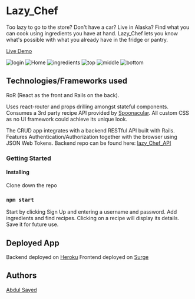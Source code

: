 # Lazy_Chef

Too lazy to go to the store? Don't have a car? Live in Alaska? Find what you can cook using ingredients you have at hand. Lazy_Chef lets you know what's possible with what you already have in the fridge or pantry.

[Live Demo](http://lazy-chef.surge.sh/)

<img src="https://i.ibb.co/N6wCQHC/login.png" alt="login" border="0">

<img src="https://i.ibb.co/pKgW78j/Home.png" alt="Home" border="0">

<img src="https://i.ibb.co/sy4gFp1/ingredients.png" alt="ingredients" border="0">

<img src="https://i.ibb.co/DMHfkXr/top.png" alt="top" border="0">

<img src="https://i.ibb.co/sHvyqx3/middle.png" alt="middle" border="0">

<img src="https://i.ibb.co/q10z20Q/bottom.png" alt="bottom" border="0">

## Technologies/Frameworks used

RoR (React as the front and Rails on the back).

Uses react-router and props drilling amongst stateful components. Consumes a 3rd party recipe API provided by [Spoonacular](https://spoonacular.com/). All custom CSS as no UI framework could achieve its unique look.

The CRUD app integrates with a backend RESTful API built with Rails. Features Authentication/Authorization together with the browser using JSON Web Tokens. Backend repo can be found here: [lazy_Chef_API](https://github.com/Abdul-Sayed/lazy_Chef_API)

### Getting Started

#### Installing

Clone down the repo

### `npm start`

Start by clicking Sign Up and entering a username and password.
Add ingredients and find recipes. Clicking on a recipe will display its details. Save it for future use.

## Deployed App

Backend deployed on [Heroku](heroku.com)
Frontend deployed on [Surge](http://lazy-chef.surge.sh/)

## Authors

[Abdul Sayed](https://www.linkedin.com/in/abdul-sayed-engr/)
